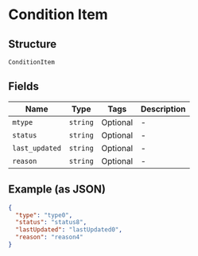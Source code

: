
# Condition Item

## Structure

`ConditionItem`

## Fields

| Name | Type | Tags | Description |
|  --- | --- | --- | --- |
| `mtype` | `string` | Optional | - |
| `status` | `string` | Optional | - |
| `last_updated` | `string` | Optional | - |
| `reason` | `string` | Optional | - |

## Example (as JSON)

```json
{
  "type": "type0",
  "status": "status8",
  "lastUpdated": "lastUpdated0",
  "reason": "reason4"
}
```

